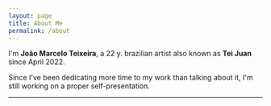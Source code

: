 ```yaml
---
layout: page
title: About Me
permalink: /about
---
```


I'm **João Marcelo Teixeira**, a 22 y. brazilian artist also known as **Tei Juan** since April 2022.

Since I've been dedicating more time to my work than talking about it, I'm still working on a proper self-presentation.

- - -